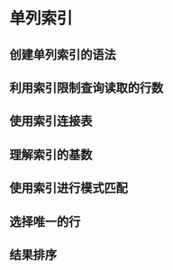 # 单列索引


## 创建单列索引的语法


## 利用索引限制查询读取的行数

## 使用索引连接表

## 理解索引的基数

## 使用索引进行模式匹配


## 选择唯一的行

## 结果排序

